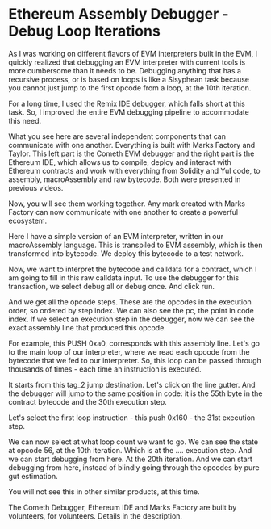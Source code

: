 # Ethereum Assembly Debugger - Debug Loop Iterations


As I was working on different flavors of EVM interpreters built in the EVM, I quickly realized that debugging an EVM interpreter with current tools is more cumbersome than it needs to be. Debugging anything that has a recursive process, or is based on loops is like a Sisyphean task because you cannot just jump to the first opcode from a loop, at the 10th iteration.

For a long time, I used the Remix IDE debugger, which falls short at this task.
So, I improved the entire EVM debugging pipeline to accommodate this need.

What you see here are several independent components that can communicate with one another.
Everything is built with Marks Factory and Taylor. This left part is the Cometh EVM debugger and the right part is the Ethereum IDE, which allows us to compile, deploy and interact with Ethereum contracts and work with everything from Solidity and Yul code, to assembly, macroAssembly and raw bytecode. Both were presented in previous videos.

Now, you will see them working together. Any mark created with Marks Factory can now communicate with one another to create a powerful ecosystem.

Here I have a simple version of an EVM interpreter, written in our macroAssembly language. This is transpiled to EVM assembly, which is then transformed into bytecode. We deploy this bytecode to a test network.

Now, we want to interpret the bytecode and calldata for a contract, which I am going to fill in this raw calldata input. 
To use the debugger for this transaction, we select debug all or debug once. And click run.

And we get all the opcode steps. These are the opcodes in the execution order, so ordered by step index. We can also see the pc, the point in code index. If we select an execution step in the debugger, now we can see the exact assembly line that produced this opcode.

For example, this PUSH 0xa0, corresponds with this assembly line. Let's go to the main loop of our interpreter, where we read each opcode from the bytecode that we fed to our interpreter. So, this loop can be passed through thousands of times - each time an instruction is executed.

It starts from this tag_2 jump destination. Let's click on the line gutter. And the debugger will jump to the same position in code: it is the 55th byte in the contract bytecode and the 30th execution step.

Let's select the first loop instruction - this push 0x160 - the 31st execution step. 

We can now select at what loop count we want to go. We can see the state at opcode 56, at the 10th iteration. Which is at the .... execution step. And we can start debugging from here. At the 20th iteration. And we can start debugging from here, instead of blindly going through the opcodes by pure gut estimation.

You will not see this in other similar products, at this time.  

The Cometh Debugger, Ethereum IDE and Marks Factory are built by volunteers, for volunteers. Details in the description.



